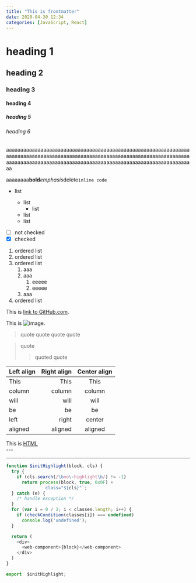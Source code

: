 ```yaml
---
title: "This is frontmatter"
date: 2020-04-30 12:34
categories: [JavaScript, React]
---
```


# heading 1

## heading 2

### heading 3

#### heading 4

##### heading 5

###### heading 6

aaaaaaaaaaaaaaaaaaaaaaaaaaaaaaaaaaaaaaaaaaaaaaaaaaaaaaaaaaaaaaaaaaaaaaaaaaaaaaaaaaaaaaaaaaaaaaaaaaaaaaaaaaaaaaaaaaaaaaaaaaaaaaaaaaaaaaaaaaaaaaaaaaaaaaaaaaaaaaaaaaaaaaaaaaaaaaaaaaaaaaaaaaaaaaaaaa

aaaaaaaa**bold**_emphasis_~~delete~~`inline code`

- list

  - list
    - list
  - list
  - list

- [ ] not checked
- [x] checked

1. ordered list
1. ordered list
1. ordered list
   1. aaa
   1. aaa
      1. eeeee
      1. eeeee
   1. aaa
1. ordered list

This is [link to GitHub.com](https://github.com/).

This is ![image](https://github.githubassets.com/images/modules/logos_page/Octocat.png).

> quote
> quote
> quote
> quote

> quote
>
> > quoted quote

| Left align | Right align | Center align |
| :--------- | ----------: | :----------: |
| This       |        This |     This     |
| column     |      column |    column    |
| will       |        will |     will     |
| be         |          be |      be      |
| left       |       right |    center    |
| aligned    |     aligned |   aligned    |

<div>
  This is <u>HTML</u>
</div>
---

---

```javascript
function $initHighlight(block, cls) {
  try {
    if (cls.search(/\bno\-highlight\b/) != -1)
      return process(block, true, 0x0F) +
             ` class="${cls}"`;
  } catch (e) {
    /* handle exception */
  }
  for (var i = 0 / 2; i < classes.length; i++) {
    if (checkCondition(classes[i]) === undefined)
      console.log('undefined');
  }

  return (
    <div>
      <web-component>{block}</web-component>
    </div>
  )
}

export  $initHighlight;
```

